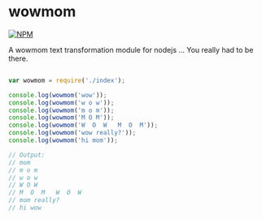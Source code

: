 wowmom
======

[![NPM](https://nodei.co/npm/wowmom.png)](https://nodei.co/npm/wowmom/)

A wowmom text transformation module for nodejs ... You really had to be there.


```javascript

var wowmom = require('./index');

console.log(wowmom('wow'));
console.log(wowmom('w o w'));
console.log(wowmom('m o m'));
console.log(wowmom('M O M'));
console.log(wowmom('W  O  W   M  O  M'));
console.log(wowmom('wow really?'));
console.log(wowmom('hi mom'));

// Output:
// mom
// m o m
// w o w
// W O W
// M  O  M   W  O  W
// mom really?
// hi wow

```
